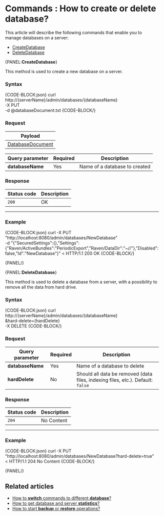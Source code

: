 # Commands : How to create or delete database?

This article will describe the following commands that enable you to manage databases on a server:   
- [CreateDatabase](../../../client-api/commands/how-to/create-delete-database#createdatabase)   
- [DeleteDatabase](../../../client-api/commands/how-to/create-delete-database#deletedatabase)   

{PANEL:**CreateDatabase**}

This method is used to create a new database on a server.

### Syntax

{CODE-BLOCK:json}
curl \
	http://{serverName}/admin/databases/{databaseName} \
	-X PUT \
	-d @databaseDocument.txt
{CODE-BLOCK/}

### Request

| Payload |
| ------- |
| [DatabaseDocument](../../../glossary/database-document) |

| Query parameter | Required | Description |
| ------------- | -- | ---- |
| **databaseName** | Yes | Name of a database to created |

### Response

| Status code | Description |
| ----------- | - |
| `200` | OK |

<hr />

### Example

{CODE-BLOCK:json}
curl -X PUT "http://localhost:8080/admin/databases/NewDatabase" \
	-d "{\"SecuredSettings\":{},\"Settings\":{\"Raven/ActiveBundles\":\"PeriodicExport\",\"Raven/DataDir\":\"~//\"},\"Disabled\":false,\"Id\":\"NewDatabase\"}"
< HTTP/1.1 200 OK
{CODE-BLOCK/}

{PANEL/}

{PANEL:**DeleteDatabase**}

This method is used to delete a database from a server, with a possibility to remove all the data from hard drive.

### Syntax

{CODE-BLOCK:json}
curl \
	http://{serverName}/admin/databases/{databaseName} \
		&hard-delete={hardDelete} \
	-X DELETE
{CODE-BLOCK/}

### Request

| Query parameter | Required | Description  |
| ------------- | -- | ---- |
| **databaseName** | Yes | Name of a database to delete |
| **hardDelete** | No | Should all data be removed (data files, indexing files, etc.). Default: `false` |

### Response

| Status code | Description |
| ----------- | - |
| `204` | No Content |

<hr />

### Example

{CODE-BLOCK:json}
curl -X PUT "http://localhost:8080/admin/databases/NewDatabase?hard-delete=true" \
< HTTP/1.1 204 No Content
{CODE-BLOCK/}

{PANEL/}


## Related articles

- [How to **switch** commands to different **database**?](../../../client-api/commands/how-to/switch-commands-to-a-different-database)   
- [How to get database and server **statistics**?](../../../client-api/commands/how-to/get-database-and-server-statistics)   
- [How to start **backup** or **restore** operations?](../../../client-api/commands/how-to/start-backup-restore-operations)   
